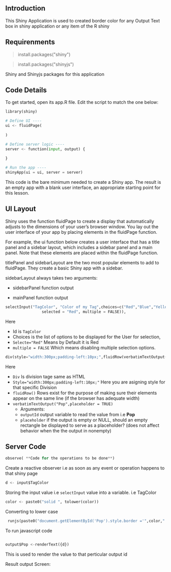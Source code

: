 ## Introduction 

This Shiny Application is used to created border color for any Output Text box in shiny application or any item of the R shiny 

## Requirenments 

> install.packages("shiny")

> install.packages("shinyjs")

Shiny and Shinyjs packages for this application 

## Code Details 
To get started, open its app.R file. Edit the script to match the one below:
```python
library(shiny)

# Define UI ----
ui <- fluidPage(
  
)

# Define server logic ----
server <- function(input, output) {
  
}

# Run the app ----
shinyApp(ui = ui, server = server)
```
This code is the bare minimum needed to create a Shiny app. The result is an empty app with a blank user interface, an appropriate starting point for this lesson.

## UI Layout
Shiny uses the function fluidPage to create a display that automatically adjusts to the dimensions of your user’s browser window. You lay out the user interface of your app by placing elements in the fluidPage function.

For example, the ui function below creates a user interface that has a title panel and a sidebar layout, which includes a sidebar panel and a main panel. Note that these elements are placed within the fluidPage function.


titlePanel and sidebarLayout are the two most popular elements to add to fluidPage. They create a basic Shiny app with a sidebar.

sidebarLayout always takes two arguments:

- sidebarPanel function output

- mainPanel function output

```python
selectInput("TagColor", "Color of my Tag",choices=c("Red","Blue","Yellow","Black", "grey","orange","pink","purple"), 
                selected = "Red", multiple = FALSE)),
  ```
Here 
- Id is `TagColor` 
- Choices is the list of options to be displayed for the User for selection, 
- `Selecte="Red"` Means by Default it is Red
- `multiple = FALSE` Which means disabling multiple selection options.


```python
div(style="width:300px;padding-left:10px;",fluidRow(verbatimTextOutput("Pop",placeholder = TRUE)))
```
Here 
- `Div` Is division tage same as HTML
- `Style="width:300px;padding-left:10px;"` Here you are asigning style for that specific Division 
- `fluidRow()`  Rows exist for the purpose of making sure their elements appear on the same line (if the browser has adequate width)
- `verbatimTextOutput("Pop",placeholder = TRUE)`
  * Arguments:
  *  `outputId`	output variable to read the value from i.e **Pop**
  * `placeholder`	if the output is empty or NULL, should an empty rectangle be displayed to serve as a placeholder? (does not affect behavior when the the output in nonempty) 


## Server Code 
``` python
observe( **Code for the operations to be done**)
```
Create a reactive observer i.e as soon as any event or operation happens to that shiny page

``` Python
d <- input$TagColor
```

Storing the input value i.e `selectInput` value into a variable. i.e TagColor

``` python
color <- paste0("solid ", tolower(color))
``` 
Converting to lower case

```python
 runjs(paste0("document.getElementById('Pop').style.border ='",color,"'"))
 ````
 To run javascript code 
 
 ```python
 
 output$Pop <-renderText({d})
 ```
 
 This is used to render the value to that perticular output id 
 
 
 Result output Screen:
 
 
